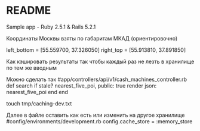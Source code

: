 # README

Sample app - Ruby 2.5.1 & Rails 5.2.1 

Координаты Москвы взяты по габаритам МКАД (ориентировочно)

left_bottom = [55.559700, 37.326050]
right_top   = [55.913810, 37.891850]

Как кэшировать результаты так чтобы каждый 
раз не лезть в хранилище по тем же вводным

Можно сделать так
#app/controllers/api/v1/cash_machines_controller.rb
def search
  if stale? nearest_five_poi, public: true
    render json: nearest_five_poi
  end
end

touch tmp/caching-dev.txt

Далее в файле оставить как есть или изменить на другое хранилище
#config/environments/development.rb
config.cache_store = :memory_store


